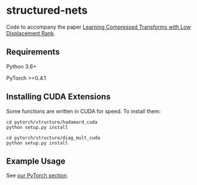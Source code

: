 # structured-nets
Code to accompany the paper <a href="https://arxiv.org/abs/1810.02309">Learning Compressed Transforms with Low Displacement Rank</a>.

## Requirements
Python 3.6+

PyTorch >=0.4.1

## Installing CUDA Extensions
Some functions are written in CUDA for speed. To install them:
```
cd pytorch/structure/hadamard_cuda
python setup.py install

cd pytorch/structure/diag_mult_cuda
python setup.py install
```


## Example Usage

See <a href="https://github.com/HazyResearch/structured-nets/tree/master/pytorch" rel="nofollow">our PyTorch section</a>.
